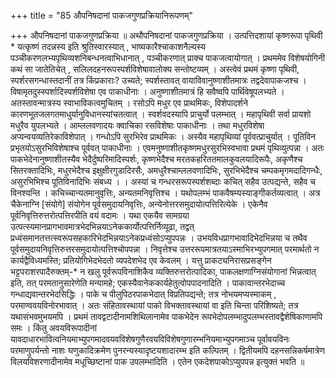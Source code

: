 +++
title = "85 औपनिषदानां पाकजगुणप्रक्रियानिरूपणम्"

+++
औपनिषदानां पाकजगुणप्रक्रिया ॥ अथौपनिषदानां पाकजगुणप्रक्रिया । उत्पत्तिदशायां कृष्णरूपा पृथिवी * यत्कृष्णं तदन्नस्य इति श्रुतिस्वारस्यात् , भाष्यकारैश्चाकाशनैल्यस्य पञ्चीकरणलभ्यपृथिव्यशनिबन्धनत्वाभिधानात् , पञ्चीकरणात् प्राक्च पाकजत्वायोगात् । प्रथममेव विशेषयोगिनी कथं सा जातेतिचेत् , सलिलदहनरूपस्पर्शविशेषावालोक्य सन्तोष्टव्यम् । अस्त्वेवं प्रथमं कृष्णा पृथिवी, स्पर्शरसगन्धास्तदानीं तत्र किंप्रकाराः? उच्यते; स्पर्शस्तावत् वायाविवानुष्णाशीतमात्रः तद्वदेवापाकजश्च । विषामृतदुस्स्पर्शादिस्पर्शविशेषा एव पाकाधीनाः । अनुष्णाशीतमात्रं हि सवैष्वपि पार्थिवेषूपलभ्यते । अतस्तावन्मात्रस्य स्वाभाविकत्वमुचितम् । रसोऽपि मधुर एव प्राथमिकः, विशेपादर्शने कारणभूतजलगतमाधुर्यानुविधानस्यांचतत्वात् । स्वर्शवदस्यापि प्राचुर्यो पलम्भात् । महापृथिवी सर्वा प्रायशो मधुरैव युपलभ्यते । आम्ललवणादयः क्वाचिका रसविशेषाः पाकाधीनाः । तथा मधुरविशेषा अप्यन्वयव्यतिरेकाविशेपात् । गन्धोऽपि सुरभिरेव प्राथमिकः । अस्यैव महापृथिव्यां पूर्ववत्प्राचुर्यात् । पूतिविन प्रभृतयोऽसुरभिविशेषाश्च पूर्ववत् पाकाधीनाः । एवमनुष्णाशीतकृष्णमधुरसुरभिस्वभावा प्रथमं पृथिव्युत्पन्ना । अतः पाकभेदेनानुष्णाशीतस्यैव भेदैर्दुष्परिमादिस्पर्शः, कृष्णभेदैश्च मरतकहरिततमालकुवलयादिरूपैः, अकृणैश्च सितरक्तादिभिः, मधुरभेदैश्च इक्षुक्षीरगुडादिरसैः, अमधुरैश्चाम्ललवणादिभिः, सुरभिभेदैश्च चम्पकमृगमदादिगन्धैः, असुरभिभिश्च पूतिविनादिभिः संबध्य । । अस्यां च गन्धरसरूपस्पर्शशब्दाः कचित् सहैव उत्पद्यन्ते, सहैव च विनश्यन्ति । कचिच्चान्यतमानुवृत्तिः, अन्यतमनिवृत्तिश्च । यथोपलम्भं पाकवैषम्यस्याङ्गीकर्तव्यत्वात् । अत्र चैकेनाग्नि [संयोगे] संयोगेन पूर्वसमुदायनिवृत्तिः, अन्येनोत्तरसमुदायोत्पत्तिरित्येके । एकेनैव पूर्वनिवृत्तिरुत्तरोत्पत्तिरपीति वयं वदामः । यथा एकयैव सामग्रया उत्पत्स्यमानप्रागभावमात्रभेदभिन्नयाऽनेककार्योत्पत्तिर्निव्यूढा, तद्वत् प्रध्वंसमानतत्तत्स्वरूपसहकारिभेदभिन्नयाऽनेकप्रध्वंसोऽप्युपपन्नः । उभयविधप्रागभावादिभेदभिन्नया च तथैव पूर्वसमुदायनिवृत्तिरुत्तरसमुदायोत्पत्तिश्चोपपन्ना । निवृत्तेश्च उत्तररूपमात्रतयाऽस्माभिरभ्युपगमात् परमार्थतो न कार्यद्वैविध्यमस्ति; प्रतियोगिभेदभेदतो व्यपदेशभेद एव केवलम् । यत्तु प्राकट्यनिरासप्रसङ्गेन भट्टपराशरपादैरुक्तम्-* न खलु पूर्वरूपविनाशिकैव व्यक्तिरुत्तरोत्पादिका, पाकलक्षणाग्निसंयोगानां भिन्नत्वात् इति, तत् परमतानुसारेणेति मन्यामहे; एकस्यैवानेककार्यहेतुत्वोपपादनादिति । पाकावान्तरभेदाच्च गन्धाद्यवान्तरभेदसिद्धिः । पाके च पीलुपिठरपाकभेदात् विप्रतिपद्यन्ते; तत्र नोभयमप्यस्माकम् , परमाण्ववयविनोरभावात् । अतः संहितावस्थायां पाको विभक्तावस्थायां वा इति चिन्ता परिशिष्यते; तत्र यथासंभवमुभयमपि । प्रथमं तावद्वटादीनामशिथिलानामेव पाकभेदेन रूपभेदोपलम्भादुपलम्भस्तावद्वैशेषिकाणामपि समः । किंतु अवयविरूपादीनां यावदाधारभावित्वनियमाभ्युपगमादवयवविशेषगुणैरवयविविशेषगुणारम्भनियमाभ्युपगमाञ्च पूर्वावयविनः परमाणुपर्यन्तो नाशः घणुकादिक्रमेण पुनरन्यस्यादृष्टयशादारम्भ इति कल्पितम् । द्वितीयमपि दहनसन्निकर्षमात्रेण विलयविशरणादीनामेव मधूच्छिष्टानां पाक उपलम्भादिति । एतेन एकदेशपाकोऽप्युपपन्न इत्युक्तं भवति ॥